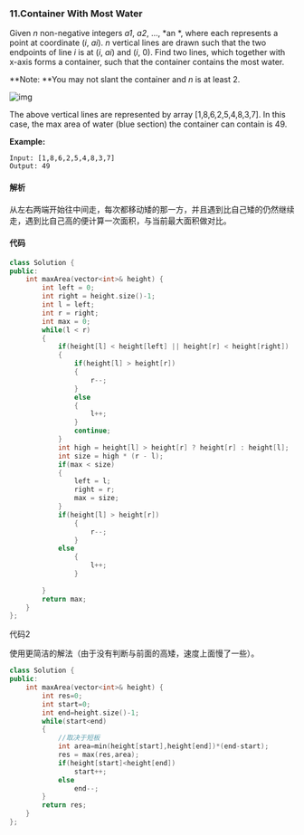 ### 11.Container With Most Water

Given *n* non-negative integers *a1*, *a2*, ..., *an *, where each represents a point at coordinate (*i*, *ai*). *n* vertical lines are drawn such that the two endpoints of line *i* is at (*i*, *ai*) and (*i*, 0). Find two lines, which together with x-axis forms a container, such that the container contains the most water.

**Note: **You may not slant the container and *n* is at least 2.

 

![img](https://s3-lc-upload.s3.amazonaws.com/uploads/2018/07/17/question_11.jpg)

The above vertical lines are represented by array [1,8,6,2,5,4,8,3,7]. In this case, the max area of water (blue section) the container can contain is 49.

**Example:**

```
Input: [1,8,6,2,5,4,8,3,7]
Output: 49
```

#### 解析

从左右两端开始往中间走，每次都移动矮的那一方，并且遇到比自己矮的仍然继续走，遇到比自己高的便计算一次面积，与当前最大面积做对比。

#### 代码

```c++
class Solution {
public:
    int maxArea(vector<int>& height) {
        int left = 0;
        int right = height.size()-1;
        int l = left;
        int r = right;
        int max = 0;
        while(l < r)
        {
            if(height[l] < height[left] || height[r] < height[right])
            {
                if(height[l] > height[r])
                {
                    r--;
                }
                else
                {
                    l++;
                }
                continue;
            }
            int high = height[l] > height[r] ? height[r] : height[l];
            int size = high * (r - l);
            if(max < size)
            {
                left = l;
                right = r;
                max = size;
            }
            if(height[l] > height[r])
                {
                    r--;
                }
            else
                {
                    l++;
                }
            
        }
        return max;
    }
};
```

代码2

使用更简洁的解法（由于没有判断与前面的高矮，速度上面慢了一些）。

```c++
class Solution {
public:
    int maxArea(vector<int>& height) {
        int res=0;
        int start=0;
        int end=height.size()-1;
        while(start<end)
        {
            //取决于短板
            int area=min(height[start],height[end])*(end-start);
            res = max(res,area);
            if(height[start]<height[end])
                start++;
            else
                end--;
        }
        return res;
    }
};
```

